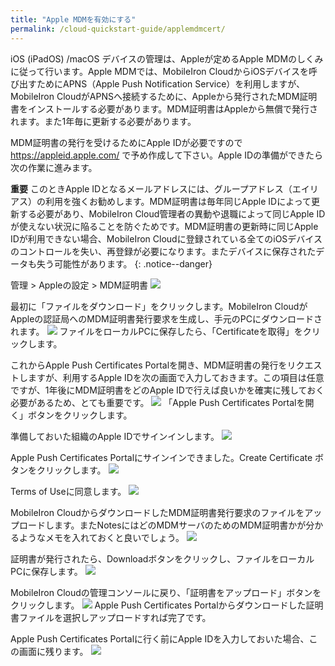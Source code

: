 ```yaml
---
title: "Apple MDMを有効にする"
permalink: /cloud-quickstart-guide/applemdmcert/
---
```


iOS (iPadOS) /macOS デバイスの管理は、Appleが定めるApple MDMのしくみに従って行います。Apple MDMでは、MobileIron CloudからiOSデバイスを呼び出すためにAPNS（Apple Push Notification Service）を利用しますが、MobileIron CloudがAPNSへ接続するために、Appleから発行されたMDM証明書をインストールする必要があります。MDM証明書はAppleから無償で発行されます。また1年毎に更新する必要があります。

MDM証明書の発行を受けるためにApple IDが必要ですので https://appleid.apple.com/ で予め作成して下さい。Apple IDの準備ができたら次の作業に進みます。

**重要** このときApple IDとなるメールアドレスには、グループアドレス（エイリアス）の利用を強くお勧めします。MDM証明書は毎年同じApple IDによって更新する必要があり、MobileIron Cloud管理者の異動や退職によって同じApple IDが使えない状況に陥ることを防ぐためです。MDM証明書の更新時に同じApple IDが利用できない場合、MobileIron Cloudに登録されている全てのiOSデバイスのコントロールを失い、再登録が必要になります。またデバイスに保存されたデータも失う可能性があります。
{: .notice--danger}

管理 > Appleの設定 > MDM証明書
![](/assets/cloud-quickstart-guide/images/14B96DC2-2A1F-40A1-B1C7-6F65DD76AD2D.png)

最初に「ファイルをダウンロード」をクリックします。MobileIron CloudがAppleの認証局へのMDM証明書発行要求を生成し、手元のPCにダウンロードされます。
![](/assets/cloud-quickstart-guide/images/7B4D0199-3D00-4325-B6E6-B5D9B0C2F999.png)
ファイルをローカルPCに保存したら、「Certificateを取得」をクリックします。

これからApple Push Certificates Portalを開き、MDM証明書の発行をリクエストしますが、利用するApple IDを次の画面で入力しておきます。この項目は任意ですが、1年後にMDM証明書をどのApple IDで行えば良いかを確実に残しておく必要があるため、とても重要です。
![](/assets/cloud-quickstart-guide/images/91A5BB2F-8407-44E4-B779-297266A14602.png)
「Apple Push Certificates Portalを開く」ボタンをクリックします。

準備しておいた組織のApple IDでサインインします。
![](/assets/cloud-quickstart-guide/images/3EBFE5BA-09A5-4EB2-9368-1601701914E8.png)

Apple Push Certificates Portalにサインインできました。Create Certificate ボタンをクリックします。
![](/assets/cloud-quickstart-guide/images/E2B0620D-14DF-41B0-A1FC-56C5DDC4EC0B.png)

Terms of Useに同意します。
![](/assets/cloud-quickstart-guide/images/AFDEA3E2-174D-4CAF-8C45-6ECBDF8F829A.png)

MobileIron CloudからダウンロードしたMDM証明書発行要求のファイルをアップロードします。またNotesにはどのMDMサーバのためのMDM証明書かが分かるようなメモを入れておくと良いでしょう。
![](/assets/cloud-quickstart-guide/images/6920EF71-2965-4AE5-8DF1-E9B6319C1736.png)

証明書が発行されたら、Downloadボタンをクリックし、ファイルをローカルPCに保存します。
![](/assets/cloud-quickstart-guide/images/EFE031AE-EDB9-4550-9672-45DB6969F662.png)

MobileIron Cloudの管理コンソールに戻り、「証明書をアップロード」ボタンをクリックします。
![](/assets/cloud-quickstart-guide/images/FAFA1A17-2A14-488A-A237-88A154837361.png)
Apple Push Certificates Portalからダウンロードした証明書ファイルを選択しアップロードすれば完了です。

Apple Push Certificates Portalに行く前にApple IDを入力しておいた場合、この画面に残ります。
![](/assets/cloud-quickstart-guide/images/BC2557B3-8322-4713-920C-3676F7AE3415.png)

